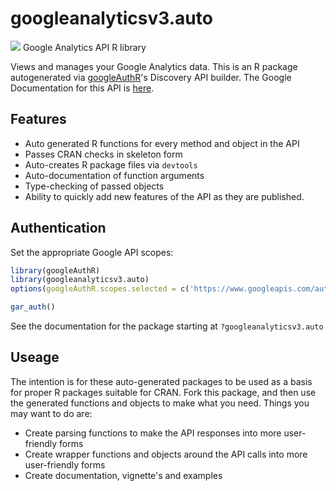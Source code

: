 # googleanalyticsv3.auto
![](https://www.google.com/images/icons/product/analytics-32.png)
Google Analytics API R library

Views and manages your Google Analytics data.
This is an R package autogenerated via [googleAuthR](http://code.markedmondson.me/googleAuthR)'s Discovery API builder. 
The Google Documentation for this API is [here](https://developers.google.com/analytics/).

## Features 
 * Auto generated R functions for every method and object in the API
 * Passes CRAN checks in skeleton form
 * Auto-creates R package files via `devtools`
 * Auto-documentation of function arguments
 * Type-checking of passed objects
 * Ability to quickly add new features of the API as they are published.

## Authentication
Set the appropriate Google API scopes:

```r
library(googleAuthR)
library(googleanalyticsv3.auto)
options(googleAuthR.scopes.selected = c('https://www.googleapis.com/auth/analytics', 'https://www.googleapis.com/auth/analytics.edit', 'https://www.googleapis.com/auth/analytics.manage.users', 'https://www.googleapis.com/auth/analytics.manage.users.readonly', 'https://www.googleapis.com/auth/analytics.provision', 'https://www.googleapis.com/auth/analytics.readonly'))

gar_auth()
```
 See the documentation for the package starting at `?googleanalyticsv3.auto`
## Useage
The intention is for these auto-generated packages to be used as a basis for proper R packages suitable for CRAN.
Fork this package, and then use the generated functions and objects to make what you need.
Things you may want to do are:
* Create parsing functions to make the API responses into more user-friendly forms
* Create wrapper functions and objects around the API calls into more user-friendly forms
* Create documentation, vignette's and examples

